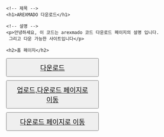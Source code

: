 <html lang="ko">
<head>
    <meta charset="UTF-8">
    <title>AREXMADO 다운로드</title>
    <style>
        /* 버튼 공통 스타일 */
        .btn {
            font-size: 18px;
            padding: 10px 20px;
            margin: 10px 0;   /* 위아래 간격 */
            display: block;   /* 세로 배치 */
            width: 250px;     /* 버튼 넓이 고정 (선택) */
        }
    </style>
</head>
<body>
    
    <!-- 제목 -->
    <h1>AREXMADO 다운로드</h1>

    <!-- 설명 -->
    <p>안녕하세요, 이 코드는 arexmado 코드 다운로드 페이지의 설명 입니다.
     그리고 다운 가능한 사이트입니다</p>

   <!-- 홈 -->
    <h2>홈 페이지</h2>

<div>
  <a href="lgoe.html"><button class="btn">다운로드</button></a>
</div>
<div>
  <a href="templates/indexs.html"><button class="btn">업로드,다운로드 페이지로 이동</button></a>
</div>
<div>
  <a href="downloads_updated.html"><button class="btn">다운로드 페이지로 이동</button></a>
</div>


</body>
</html>
